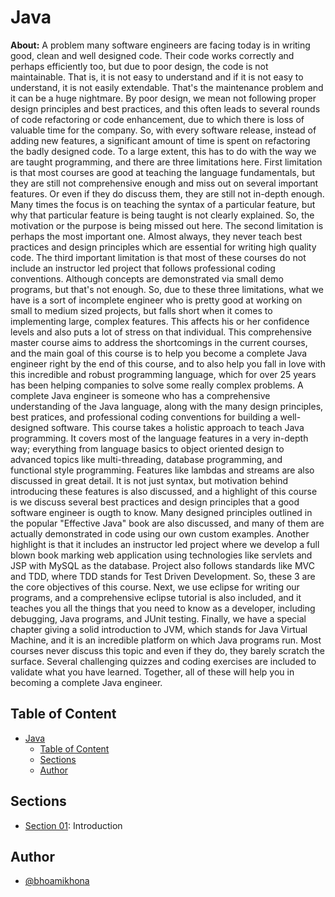 # Java

**About:** A problem many software engineers are facing today is in writing good, clean and well designed code. Their code works correctly and perhaps efficiently too, but due to poor design, the code is not maintainable. That is, it is not easy to understand and if it is not easy to understand, it is not easily extendable. That's the maintenance problem and it can be a huge nightmare. By poor design, we mean not following proper design principles and best practices, and this often leads to several rounds of code refactoring or code enhancement, due to which there is loss of valuable time for the company. So, with every software release, instead of adding new features, a significant amount of time is spent on refactoring the badly designed code. To a large extent, this has to do with the way we are taught programming, and there are three limitations here. First limitation is that most courses are good at teaching the language fundamentals, but they are still not comprehensive enough and miss out on several important features. Or even if they do discuss them, they are still not in-depth enough. Many times the focus is on teaching the syntax of a particular feature, but why that particular feature is being taught is not clearly explained. So, the motivation or the purpose is being missed out here. The second limitation is perhaps the most important one. Almost always, they never teach best practices and design principles which are essential for writing high quality code. The third important limitation is that most of these courses do not include an instructor led project that follows professional coding conventions. Although concepts are demonstrated via small demo programs, but that's not enough. So, due to these three limitations, what we have is a sort of incomplete engineer who is pretty good at working on small to medium sized projects, but falls short when it comes to implementing large, complex features. This affects his or her confidence levels and also puts a lot of stress on that individual. This comprehensive master course aims to address the shortcomings in the current courses, and the main goal of this course is to help you become a complete Java engineer right by the end of this course, and to also help you fall in love with this incredible and robust programming language, which for over 25 years has been helping companies to solve some really complex problems. A complete Java engineer is someone who has a comprehensive understanding of the Java language, along with the many design principles, best pratices, and professional coding conventions for building a well-designed software. This course takes a holistic approach to teach Java programming. It covers most of the language features in a very in-depth way; everything from language basics to object oriented design to advanced topics like multi-threading, database programming, and functional style programming. Features like lambdas and streams are also discussed in great detail. It is not just syntax, but motivation behind introducing these features is also discussed, and a highlight of this course is we discuss several best practices and design principles that a good software engineer is ougth to know. Many designed principles outlined in the popular "Effective Java" book are also discussed, and many of them are actually demonstrated in code using our own custom examples. Another highlight is that it includes an instructor led project where we develop a full blown book marking web application using technologies like servlets and JSP with MySQL as the database. Project also follows standards like MVC and TDD, where TDD stands for Test Driven Development. So, these 3 are the core objectives of this course. Next, we use eclipse for writing our programs, and a comprehensive eclipse tutorial is also included, and it teaches you all the things that you need to know as a developer, including debugging, Java programs, and JUnit testing. Finally, we have a special chapter giving a solid introduction to JVM, which stands for Java Virtual Machine, and it is an incredible platform on which Java programs run. Most courses never discuss this topic and even if they do, they barely scratch the surface. Several challenging quizzes and coding exercises are included to validate what you have learned. Together, all of these will help you in becoming a complete Java engineer.

## Table of Content

- [Java](#java)
  - [Table of Content](#table-of-content)
  - [Sections](#sections)
  - [Author](#author)

## Sections

- [Section 01](./Section%2001): Introduction

## Author

- [@bhoamikhona](https://github.com/bhoamikhona)
